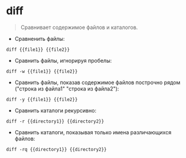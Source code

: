 # diff

> Сравнивает содержимое файлов и каталогов.

- Сравненить файлы:

`diff {{file1}} {{file2}}`

- Сравнить файлы, игнорируя пробелы:

`diff -w {{file1}} {{file2}}`

- Сравнить файлы, показав содержимое файлов построчно рядом ("строка из файла1"   "строка из файла2"):

`diff -y {{file1}} {{file2}}`

- Сравнить каталоги рекурсивно:

`diff -r {{directory1}} {{directory2}}`

- Сравнить каталоги, показывая только имена различающихся файлов:

`diff -rq {{directory1}} {{directory2}}`
